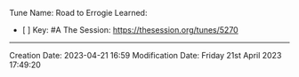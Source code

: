 Tune Name: Road to Errogie
Learned:
- [ ] 
Key: #A
The Session: https://thesession.org/tunes/5270


---
Creation Date: 2023-04-21 16:59
Modification Date: Friday 21st April 2023 17:49:20


